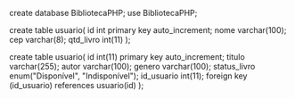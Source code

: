 create database BibliotecaPHP;
use BibliotecaPHP;

create table usuario(
    id int primary key auto_increment;
    nome varchar(100);
    cep varchar(8);
    qtd_livro int(11)
);

create table usuario(
    id int(11) primary key auto_increment;
    titulo varchar(255);
    autor varchar(100);
    genero varchar(100);
    status_livro enum("Disponível", "Indisponível");
    id_usuario int(11);
    foreign key (id_usuario) references usuario(id)
);
